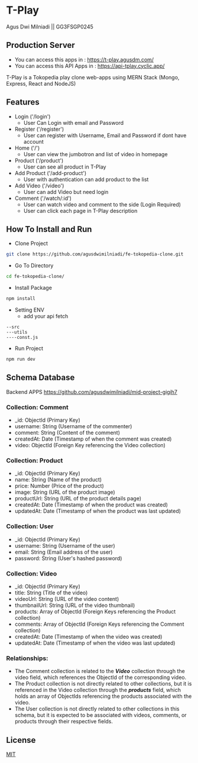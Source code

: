 # T-Play

Agus Dwi Milniadi || GG3FSGP0245

## Production Server

- You can access this apps in : https://t-play.agusdm.com/
- You can access this API Apps in : https://api-tplay.cyclic.app/

T-Play is a Tokopedia play clone web-apps using MERN Stack (Mongo, Express, React and NodeJS)

## Features

- Login ('/login')
  - User Can Login with email and Password
- Register ('/register')
  - User can register with Username, Email and Password if dont have account
- Home ('/')
  - User can view the jumbotron and list of video in homepage
- Product ('/product')
  - User can see all product in T-Play
- Add Product ('/add-product')
  - User with authentication can add product to the list
- Add Video ('/video')
  - User can add Video but need login
- Comment ('/watch/:id')
  - User can watch video and comment to the side (Login Required)
  - User can click each page in T-Play description

## How To Install and Run

- Clone Project

```sh
git clone https://github.com/agusdwimilniadi/fe-tokopedia-clone.git
```

- Go To Directory

```sh
cd fe-tokopedia-clone/
```

- Install Package

```sh
npm install
```

- Setting ENV
  - add your api fetch

```
--src
---utils
----const.js
```

- Run Project

```sh
npm run dev
```

## Schema Database

Backend APPS https://github.com/agusdwimilniadi/mid-project-gigih7

### Collection: Comment

- \_id: ObjectId (Primary Key)
- username: String (Username of the commenter)
- comment: String (Content of the comment)
- createdAt: Date (Timestamp of when the comment was created)
- video: ObjectId (Foreign Key referencing the Video collection)

### Collection: Product

- \_id: ObjectId (Primary Key)
- name: String (Name of the product)
- price: Number (Price of the product)
- image: String (URL of the product image)
- productUrl: String (URL of the product details page)
- createdAt: Date (Timestamp of when the product was created)
- updatedAt: Date (Timestamp of when the product was last updated)

### Collection: User

- \_id: ObjectId (Primary Key)
- username: String (Username of the user)
- email: String (Email address of the user)
- password: String (User's hashed password)

### Collection: Video

- \_id: ObjectId (Primary Key)
- title: String (Title of the video)
- videoUrl: String (URL of the video content)
- thumbnailUrl: String (URL of the video thumbnail)
- products: Array of ObjectId (Foreign Keys referencing the Product collection)
- comments: Array of ObjectId (Foreign Keys referencing the Comment collection)
- createdAt: Date (Timestamp of when the video was created)
- updatedAt: Date (Timestamp of when the video was last updated)

### Relationships:

- The Comment collection is related to the **_Video_** collection through the video field, which references the ObjectId of the corresponding video.
- The Product collection is not directly related to other collections, but it is referenced in the Video collection through the **_products_** field, which holds an array of ObjectIds referencing the products associated with the video.
- The User collection is not directly related to other collections in this schema, but it is expected to be associated with videos, comments, or products through their respective fields.

## License

[MIT](https://choosealicense.com/licenses/mit/)
